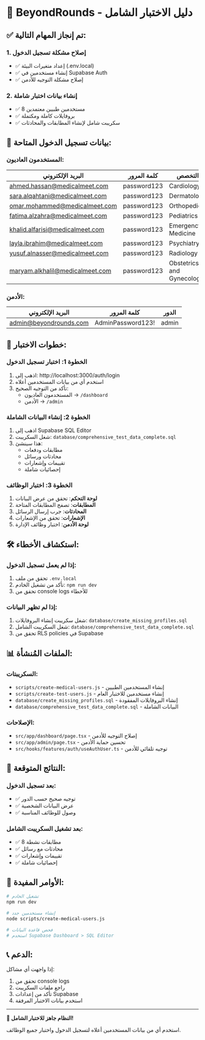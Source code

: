 # 🎉 BeyondRounds - دليل الاختبار الشامل

## ✅ تم إنجاز المهام التالية:

### 1. إصلاح مشكلة تسجيل الدخول
- ✅ إعداد متغيرات البيئة (.env.local)
- ✅ إنشاء مستخدمين في Supabase Auth
- ✅ إصلاح مشكلة التوجيه للأدمن

### 2. إنشاء بيانات اختبار شاملة
- ✅ 8 مستخدمين طبيين معتمدين
- ✅ بروفايلات كاملة ومكتملة
- ✅ سكريبت شامل لإنشاء المطابقات والمحادثات

## 🔑 بيانات تسجيل الدخول المتاحة:

### المستخدمون العاديون:
| البريد الإلكتروني | كلمة المرور | التخصص |
|-------------------|-------------|---------|
| ahmed.hassan@medicalmeet.com | password123 | Cardiology |
| sara.alqahtani@medicalmeet.com | password123 | Dermatology |
| omar.mohammed@medicalmeet.com | password123 | Orthopedics |
| fatima.alzahra@medicalmeet.com | password123 | Pediatrics |
| khalid.alfarisi@medicalmeet.com | password123 | Emergency Medicine |
| layla.ibrahim@medicalmeet.com | password123 | Psychiatry |
| yusuf.alnasser@medicalmeet.com | password123 | Radiology |
| maryam.alkhalil@medicalmeet.com | password123 | Obstetrics and Gynecology |

### الأدمن:
| البريد الإلكتروني | كلمة المرور | الدور |
|-------------------|-------------|-------|
| admin@beyondrounds.com | AdminPassword123! | admin |

## 🚀 خطوات الاختبار:

### الخطوة 1: اختبار تسجيل الدخول
1. اذهب إلى: http://localhost:3000/auth/login
2. استخدم أي من بيانات المستخدمين أعلاه
3. تأكد من التوجيه الصحيح:
   - المستخدمون العاديون → `/dashboard`
   - الأدمن → `/admin`

### الخطوة 2: إنشاء البيانات الشاملة
1. اذهب إلى Supabase SQL Editor
2. شغل السكريبت: `database/comprehensive_test_data_complete.sql`
3. هذا سينشئ:
   - مطابقات ودفعات
   - محادثات ورسائل
   - تقييمات وإشعارات
   - إحصائيات شاملة

### الخطوة 3: اختبار الوظائف
1. **لوحة التحكم**: تحقق من عرض البيانات
2. **المطابقات**: تصفح المطابقات المتاحة
3. **المحادثات**: جرب إرسال الرسائل
4. **الإشعارات**: تحقق من الإشعارات
5. **لوحة الأدمن**: اختبار وظائف الإدارة

## 🛠️ استكشاف الأخطاء:

### إذا لم يعمل تسجيل الدخول:
1. تحقق من ملف `.env.local`
2. تأكد من تشغيل الخادم: `npm run dev`
3. تحقق من console logs للأخطاء

### إذا لم تظهر البيانات:
1. شغل سكريبت إنشاء البروفايلات: `database/create_missing_profiles.sql`
2. شغل السكريبت الشامل: `database/comprehensive_test_data_complete.sql`
3. تحقق من RLS policies في Supabase

## 📊 الملفات المُنشأة:

### السكريبتات:
- `scripts/create-medical-users.js` - إنشاء المستخدمين الطبيين
- `scripts/create-test-users.js` - إنشاء مستخدمين للاختبار العام
- `database/create_missing_profiles.sql` - إنشاء البروفايلات المفقودة
- `database/comprehensive_test_data_complete.sql` - البيانات الشاملة

### الإصلاحات:
- `src/app/dashboard/page.tsx` - إصلاح التوجيه للأدمن
- `src/app/admin/page.tsx` - تحسين حماية الأدمن
- `src/hooks/features/auth/useAuthUser.ts` - توجيه تلقائي للأدمن

## 🎯 النتائج المتوقعة:

### بعد تسجيل الدخول:
- ✅ توجيه صحيح حسب الدور
- ✅ عرض البيانات الشخصية
- ✅ وصول للوظائف المناسبة

### بعد تشغيل السكريبت الشامل:
- ✅ 8 مطابقات نشطة
- ✅ محادثات مع رسائل
- ✅ تقييمات وإشعارات
- ✅ إحصائيات شاملة

## 🔧 الأوامر المفيدة:

```bash
# تشغيل الخادم
npm run dev

# إنشاء مستخدمين جدد
node scripts/create-medical-users.js

# فحص قاعدة البيانات
# استخدم Supabase Dashboard > SQL Editor
```

## 📞 الدعم:

إذا واجهت أي مشاكل:
1. تحقق من console logs
2. راجع ملفات السكريبت
3. تأكد من إعدادات Supabase
4. استخدم بيانات الاختبار المرفقة

---

**🎉 النظام جاهز للاختبار الشامل!**

استخدم أي من بيانات المستخدمين أعلاه لتسجيل الدخول واختبار جميع الوظائف.
